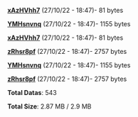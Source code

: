 [**xAzHVhh7**](/data/xAzHVhh7.txt) (27/10/22 - 18:47)- 81 bytes

[**YMHsnvnq**](/data/YMHsnvnq.txt) (27/10/22 - 18:47)- 1155 bytes

[**xAzHVhh7**](/data/xAzHVhh7.txt) (27/10/22 - 18:47)- 81 bytes

[**zRhsr8pf**](/data/zRhsr8pf.txt) (27/10/22 - 18:47)- 2757 bytes

[**YMHsnvnq**](/data/YMHsnvnq.txt) (27/10/22 - 18:47)- 1155 bytes

[**zRhsr8pf**](/data/zRhsr8pf.txt) (27/10/22 - 18:47)- 2757 bytes

**Total Datas**: 543

**Total Size**: 2.87 MB / 2.9 MB